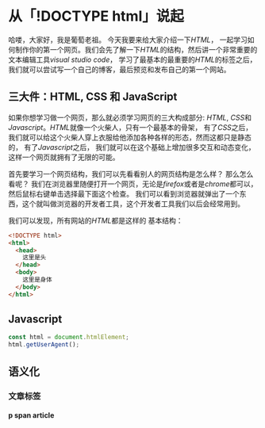 # 从「!DOCTYPE html」说起

哈喽，大家好，我是葡萄老祖。 今天我要来给大家介绍一下*HTML*， 一起学习如何制作你的第一个网页。我们会先了解一下*HTML*的结构，然后讲一个非常重要的文本编辑工具*visual studio code*， 学习了最基本的最重要的*HTML*的标签之后，我们就可以尝试写一个自己的博客，最后预览和发布自己的第一个网站。

## 三大件：HTML, CSS 和 JavaScript

如果你想学习做一个网页，那么就必须学习网页的三大构成部分: _HTML_, *CSS*和*Javascript*。*HTML*就像一个火柴人，只有一个最基本的骨架， 有了*CSS*之后，我们就可以给这个火柴人穿上衣服给他添加各种各样的形态，然而这都只是静态的， 有了*Javascript*之后， 我们就可以在这个基础上增加很多交互和动态变化，这样一个网页就拥有了无限的可能。

首先要学习一个网页结构，我们可以先看看别人的网页结构是怎么样？ 那么怎么看呢？ 我们在浏览器里随便打开一个网页，无论是*firefox*或者是*chrome*都可以， 然后鼠标右键单击选择最下面这个检查。 我们可以看到浏览器就弹出了一个东西，这个就叫做浏览器的开发者工具，这个开发者工具我们以后会经常用到。

我们可以发现，所有网站的*HTML*都是这样的 基本结构：

```html
<!DOCTYPE html>
<html>
  <head>
    这里是头
  </head>
  <body>
    这里是身体
  </body>
</html>
```

## Javascript

```javascript
const html = document.htmlElement;
html.getUserAgent();
```

## 语义化

### 文章标签

#### p span article
